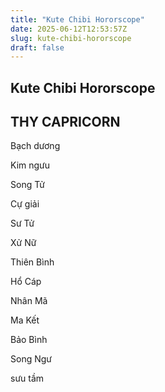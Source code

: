 ```yaml
---
title: "Kute Chibi Hororscope"
date: 2025-06-12T12:53:57Z
slug: kute-chibi-hororscope
draft: false
---
```


## Kute Chibi Hororscope

## THY CAPRICORN

Bạch dương

Kim ngưu

Song Tử

Cự giải

Sư Tử

Xử Nữ

Thiên Bình

Hổ Cáp

Nhân Mã

Ma Kết

Bảo Bình

Song Ngư

 
sưu tầm